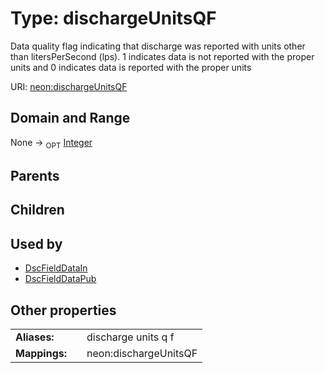 
# Type: dischargeUnitsQF


Data quality flag indicating that discharge was reported with units other than litersPerSecond (lps). 1 indicates data is not reported with the proper units and 0 indicates data is reported with the proper units

URI: [neon:dischargeUnitsQF](https://data.neonscience.org/dischargeUnitsQF)


## Domain and Range

None ->  <sub>OPT</sub> [Integer](types/Integer.md)

## Parents


## Children


## Used by

 * [DscFieldDataIn](DscFieldDataIn.md)
 * [DscFieldDataPub](DscFieldDataPub.md)

## Other properties

|  |  |  |
| --- | --- | --- |
| **Aliases:** | | discharge units q f |
| **Mappings:** | | neon:dischargeUnitsQF |

